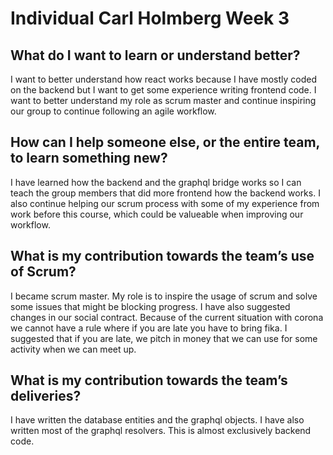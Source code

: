 # Individual Carl Holmberg Week 3

## What do I want to learn or understand better?
I want to better understand how react works because I have mostly coded on the backend but I want to get some experience writing frontend code. I want to better understand my role as scrum master and continue inspiring our group to continue following an agile workflow.

## How can I help someone else, or the entire team, to learn something new?
I have learned how the backend and the graphql bridge works so I can teach the group members that did more frontend how the backend works. I also continue helping our scrum process with some of my experience from work before this course, which could be valueable when improving our workflow.

## What is my contribution towards the team’s use of Scrum?
I became scrum master. My role is to inspire the usage of scrum and solve some issues that might be blocking progress. I have also suggested changes in our social contract. Because of the current situation with corona we cannot have a rule where if you are late you have to bring fika. I suggested that if you are late, we pitch in money that we can use for some activity when we can meet up.

## What is my contribution towards the team’s deliveries?
I have written the database entities and the graphql objects. I have also written most of the graphql resolvers. This is almost exclusively backend code.
